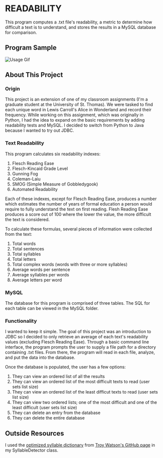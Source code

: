 # READABILITY
This program computes a .txt file's readability, a metric to determine how difficult a text is to understand, and stores the results in a MySQL database for comparison.  

## Program Sample
![Usage Gif](ReadabilityVideo.gif)

## About This Project
### Origin
This project is an extension of one of my classroom assignments (I'm a graduate student at the University of St. Thomas).  We were tasked to find each unique word in Lewis Carroll's Alice in Wonderland and record their frequency.  While working on this assignment, which was originally in Python, I had the idea to expand on the basic requirements by adding readability tests and MySQL.  I decided to switch from Python to Java because I wanted to try out JDBC.


### Text Readability
This program calculates six readability indexes:

  1. Flesch Reading Ease
  1. Flesch-Kincaid Grade Level
  1. Gunning Fog
  1. Coleman-Laiu
  1. SMOG (Simple Measure of Gobbledygook)
  1. Automated Readability
  
Each of these indexes, except for Flesch Reading Ease, produces a number which estimates the number of years of formal education a person would require to fully understand the text on first reading.  Flesh Reading Ease produces a score out of 100 where the lower the value, the more difficult the text is considered.    

To calculate these formulas, several pieces of information were collected from the text:

  1. Total words
  1. Total sentences
  1. Total syllables
  1. Total letters
  1. Total complex words (words with three or more syllables)
  1. Average words per sentence
  1. Average syllables per words
  1. Average letters per word

### MySQL
The database for this program is comprised of three tables.  The SQL for each table can be viewed in the MySQL folder.

### Functionality
I wanted to keep it simple.  The goal of this project was an introduction to JDBC so I decided to only retrieve an average of each text's readability values (excluding Flesch Reading Ease).  Through a basic command line interface, the program prompts the user to supply a file path for a directory containing .txt files.  From there, the program will read in each file, analyze, and put the data into the database.  

Once the database is populated, the user has a few options:  
  1. They can view an ordered list of all the results 
  1. They can view an ordered list of the most difficult texts to read (user sets list size) 
  1. They can view an ordered list of the least difficut texts to read (user sets list size)
  1. They can view two ordered lists; one of the most difficult and one of the least difficult (user sets list size)
  1. They can delete an entry from the database
  1. They can delete the entire database


## Outside Resources
I used the [optimized syllable dictionary](https://github.com/troywatson/Lawrence-Style-Checker/blob/master/dict/syllables-optimized-list.txt) from [Troy Watson's GitHub page](https://github.com/troywatson/Lawrence-Style-Checker) in my SyllableDetector class.
